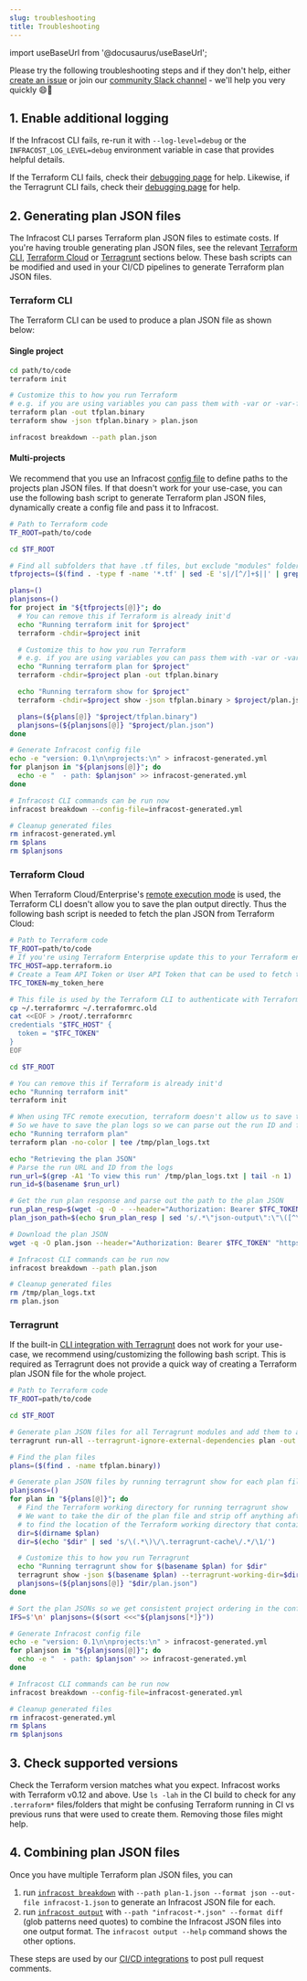 ```yaml
---
slug: troubleshooting
title: Troubleshooting
---
```


import useBaseUrl from '@docusaurus/useBaseUrl';

Please try the following troubleshooting steps and if they don't help, either [create an issue](https://github.com/infracost/infracost/issues/new/choose) or join our [community Slack channel](https://www.infracost.io/community-chat) - we'll help you very quickly 😄🚀

## 1. Enable additional logging

If the Infracost CLI fails, re-run it with `--log-level=debug` or the `INFRACOST_LOG_LEVEL=debug` environment variable in case that provides helpful details.

If the Terraform CLI fails, check their [debugging page](https://www.terraform.io/internals/debugging) for help. Likewise, if the Terragrunt CLI fails, check their [debugging page](https://terragrunt.gruntwork.io/docs/features/debugging/) for help.

## 2. Generating plan JSON files

The Infracost CLI parses Terraform plan JSON files to estimate costs. If you're having trouble generating plan JSON files, see the relevant [Terraform CLI](#terraform-cli), [Terraform Cloud](#terraform-cloud) or [Terragrunt](#terragrunt) sections below. These bash scripts can be modified and used in your CI/CD pipelines to generate Terraform plan JSON files.

### Terraform CLI

The Terraform CLI can be used to produce a plan JSON file as shown below:

#### Single project

```bash
cd path/to/code
terraform init

# Customize this to how you run Terraform
# e.g. if you are using variables you can pass them with -var or -var-file
terraform plan -out tfplan.binary
terraform show -json tfplan.binary > plan.json

infracost breakdown --path plan.json
```

#### Multi-projects

We recommend that you use an Infracost [config file](/docs/features/config_file/) to define paths to the projects plan JSON files. If that doesn't work for your use-case, you can use the following bash script to generate Terraform plan JSON files, dynamically create a config file and pass it to Infracost.

```bash
# Path to Terraform code
TF_ROOT=path/to/code

cd $TF_ROOT

# Find all subfolders that have .tf files, but exclude "modules" folders, can be customized
tfprojects=($(find . -type f -name '*.tf' | sed -E 's|/[^/]+$||' | grep -v modules | sort -u))

plans=()
planjsons=()
for project in "${tfprojects[@]}"; do
  # You can remove this if Terraform is already init'd
  echo "Running terraform init for $project"
  terraform -chdir=$project init

  # Customize this to how you run Terraform
  # e.g. if you are using variables you can pass them with -var or -var-file
  echo "Running terraform plan for $project"
  terraform -chdir=$project plan -out tfplan.binary

  echo "Running terraform show for $project"
  terraform -chdir=$project show -json tfplan.binary > $project/plan.json

  plans=(${plans[@]} "$project/tfplan.binary")
  planjsons=(${planjsons[@]} "$project/plan.json")
done

# Generate Infracost config file
echo -e "version: 0.1\n\nprojects:\n" > infracost-generated.yml
for planjson in "${planjsons[@]}"; do
  echo -e "  - path: $planjson" >> infracost-generated.yml
done

# Infracost CLI commands can be run now
infracost breakdown --config-file=infracost-generated.yml

# Cleanup generated files
rm infracost-generated.yml
rm $plans
rm $planjsons
```

### Terraform Cloud

When Terraform Cloud/Enterprise's [remote execution mode](https://www.terraform.io/cloud-docs/workspaces/settings#execution-mode) is used, the Terraform CLI doesn't allow you to save the plan output directly. Thus the following bash script is needed to fetch the plan JSON from Terraform Cloud:

```bash
# Path to Terraform code
TF_ROOT=path/to/code
# If you're using Terraform Enterprise update this to your Terraform enterprise hostname (without https://)
TFC_HOST=app.terraform.io
# Create a Team API Token or User API Token that can be used to fetch the plan, see https://www.terraform.io/docs/cloud/users-teams-organizations/api-tokens.html
TFC_TOKEN=my_token_here

# This file is used by the Terraform CLI to authenticate with Terraform Cloud, it might also live in /root/.terraformrc on Linux CI/CD machines
cp ~/.terraformrc ~/.terraformrc.old
cat <<EOF > /root/.terraformrc
credentials "$TFC_HOST" {
  token = "$TFC_TOKEN"
}
EOF

cd $TF_ROOT

# You can remove this if Terraform is already init'd
echo "Running terraform init"
terraform init

# When using TFC remote execution, terraform doesn't allow us to save the plan output.
# So we have to save the plan logs so we can parse out the run ID and fetch the plan JSON
echo "Running terraform plan"
terraform plan -no-color | tee /tmp/plan_logs.txt

echo "Retrieving the plan JSON"
# Parse the run URL and ID from the logs
run_url=$(grep -A1 'To view this run' /tmp/plan_logs.txt | tail -n 1)
run_id=$(basename $run_url)

# Get the run plan response and parse out the path to the plan JSON
run_plan_resp=$(wget -q -O - --header="Authorization: Bearer $TFC_TOKEN" "https://$TFC_HOST/api/v2/runs/$run_id/plan")
plan_json_path=$(echo $run_plan_resp | sed 's/.*\"json-output\":\"\([^\"]*\)\".*/\1/')

# Download the plan JSON
wget -q -O plan.json --header="Authorization: Bearer $TFC_TOKEN" "https://$TFC_HOST$plan_json_path"

# Infracost CLI commands can be run now
infracost breakdown --path plan.json

# Cleanup generated files
rm /tmp/plan_logs.txt
rm plan.json
```

### Terragrunt

If the built-in [CLI integration with Terragrunt](/docs/features/terragrunt/#how-the-terragrunt-integration-works) does not work for your use-case, we recommend using/customizing the following bash script. This is required as Terragrunt does not provide a quick way of creating a Terraform plan JSON file for the whole project.

```bash
# Path to Terraform code
TF_ROOT=path/to/code

cd $TF_ROOT

# Generate plan JSON files for all Terragrunt modules and add them to an Infracost config file
terragrunt run-all --terragrunt-ignore-external-dependencies plan -out tfplan.binary

# Find the plan files
plans=($(find . -name tfplan.binary))

# Generate plan JSON files by running terragrunt show for each plan file
planjsons=()
for plan in "${plans[@]}"; do
  # Find the Terraform working directory for running terragrunt show
  # We want to take the dir of the plan file and strip off anything after the .terraform-cache dir
  # to find the location of the Terraform working directory that contains the Terraform code
  dir=$(dirname $plan)
  dir=$(echo "$dir" | sed 's/\(.*\)\/\.terragrunt-cache\/.*/\1/')

  # Customize this to how you run Terragrunt
  echo "Running terragrunt show for $(basename $plan) for $dir"
  terragrunt show -json $(basename $plan) --terragrunt-working-dir=$dir --terragrunt-no-auto-init > $dir/plan.json
  planjsons=(${planjsons[@]} "$dir/plan.json")
done

# Sort the plan JSONs so we get consistent project ordering in the config file
IFS=$'\n' planjsons=($(sort <<<"${planjsons[*]}"))

# Generate Infracost config file
echo -e "version: 0.1\n\nprojects:\n" > infracost-generated.yml
for planjson in "${planjsons[@]}"; do
  echo -e "  - path: $planjson" >> infracost-generated.yml
done

# Infracost CLI commands can be run now
infracost breakdown --config-file=infracost-generated.yml

# Cleanup generated files
rm infracost-generated.yml
rm $plans
rm $planjsons
```

## 3. Check supported versions

Check the Terraform version matches what you expect. Infracost works with Terraform v0.12 and above.
Use `ls -lah` in the CI build to check for any `.terraform*` files/folders that might be confusing Terraform running in CI vs previous runs that were used to create them. Removing those files might help.

## 4. Combining plan JSON files

Once you have multiple Terraform plan JSON files, you can
1. run [`infracost breakdown`](/docs/features/cli_commands/#breakdown) with `--path plan-1.json --format json --out-file infracost-1.json` to generate an Infracost JSON file for each.
2. run [`infracost output`](/docs/features/cli_commands/#combined-output-formats) with `--path "infracost-*.json" --format diff` (glob patterns need quotes) to combine the Infracost JSON files into one output format. The `infracost output --help` command shows the other options.

These steps are used by our [CI/CD integrations](/docs/#4-add-to-cicd) to post pull request comments.

